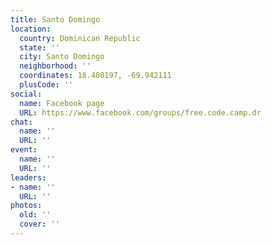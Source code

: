 ```yaml
---
title: Santo Domingo
location:
  country: Dominican Republic
  state: ''
  city: Santo Domingo
  neighborhood: ''
  coordinates: 18.480197, -69.942111
  plusCode: ''
social:
  name: Facebook page
  URL: https://www.facebook.com/groups/free.code.camp.dr
chat:
  name: ''
  URL: ''
event:
  name: ''
  URL: ''
leaders:
- name: ''
  URL: ''
photos:
  old: ''
  cover: ''
---
```

